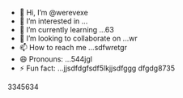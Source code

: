 - 👋 Hi, I’m @werevexe
- 👀 I’m interested in ...
- 🌱 I’m currently learning ...63
- 💞️ I’m looking to collaborate on ...wr
- 📫 How to reach me ...sdfwretgr
- 😄 Pronouns: ...544jgl
- ⚡ Fun fact: ...jjsdfdgfsdf5lkjjsdfggg
dfgdg8735
<!---adsdf45
werevexe/werevexe is a ✨ special ✨ repository because its `README.md` (this file) appears on your GistHub profile.1234562
You can click the Preview link to take a look at your changes.26633
--->3345634
